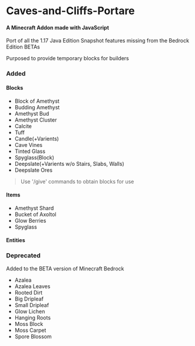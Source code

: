 # Caves-and-Cliffs-Portare
#### A Minecraft Addon made with JavaScript

Port of all the 1.17 Java Edition Snapshot features missing from the Bedrock Edition BETAs

Purposed to provide temporary blocks for builders

### Added

#### Blocks
- Block of Amethyst
- Budding Amethyst
- Amethyst Bud
- Amethyst Cluster
- Calcite
- Tuff
- Candle(+Varients)
- Cave Vines
- Tinted Glass
- Spyglass(Block)
- Deepslate(+Varients w/o Stairs, Slabs, Walls)
- Deepslate Ores

> Use '/give' commands to obtain blocks for use

#### Items
- Amethyst Shard
- Bucket of Axoltol
- Glow Berries
- Spyglass

#### Entities 

### Deprecated
Added to the BETA version of Minecraft Bedrock
- Azalea
- Azalea Leaves
- Rooted Dirt
- Big Dripleaf
- Small Dripleaf
- Glow Lichen
- Hanging Roots
- Moss Block
- Moss Carpet
- Spore Blossom